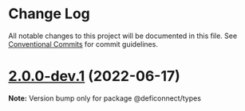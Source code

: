 # Change Log

All notable changes to this project will be documented in this file.
See [Conventional Commits](https://conventionalcommits.org) for commit guidelines.

# [2.0.0-dev.1](https://github.com/crypto-com/defi-connector/compare/v1.1.14...v2.0.0-dev.1) (2022-06-17)

**Note:** Version bump only for package @deficonnect/types
